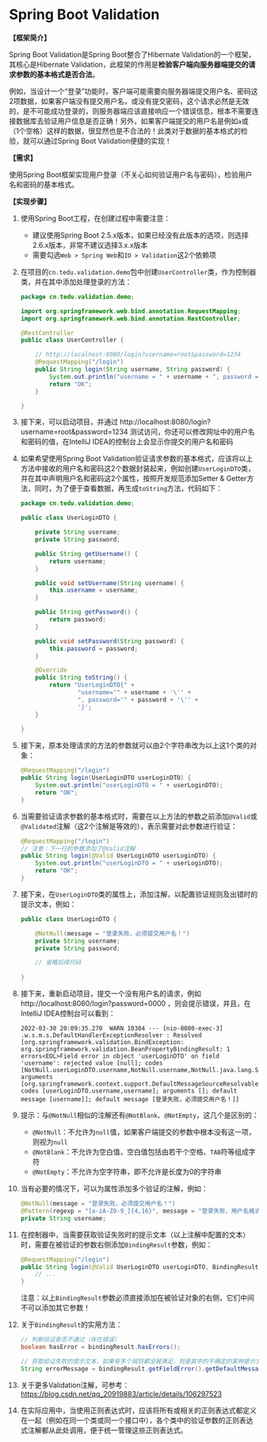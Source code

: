 # Spring Boot Validation

**【框架简介】**

Spring Boot Validation是Spring Boot整合了Hibernate Validation的一个框架，其核心是Hibernate Validation，此框架的作用是**检验客户端向服务器端提交的请求参数的基本格式是否合法**。

例如，当设计一个“登录”功能时，客户端可能需要向服务器端提交用户名、密码这2项数据，如果客户端没有提交用户名，或没有提交密码，这个请求必然是无效的，是不可能成功登录的，则服务器端应该直接响应一个错误信息，根本不需要连接数据库去验证用户信息是否正确！另外，如果客户端提交的用户名是例如`a`或` `（1个空格）这样的数据，很显然也是不合法的！此类对于数据的基本格式的检验，就可以通过Spring Boot Validation便捷的实现！

**【需求】**

使用Spring Boot框架实现用户登录（不关心如何验证用户名与密码），检验用户名和密码的基本格式。

**【实现步骤】**

1. 使用Spring Boot工程，在创建过程中需要注意：
   - 建议使用Spring Boot 2.5.x版本，如果已经没有此版本的选项，则选择2.6.x版本，非常不建议选择3.x.x版本
   - 需要勾选`Web > Spring Web`和`IO > Validation`这2个依赖项

2. 在项目的`cn.tedu.validation.demo`包中创建`UserController`类，作为控制器类，并在其中添加处理登录的方法：

   ```java
   package cn.tedu.validation.demo;
   
   import org.springframework.web.bind.annotation.RequestMapping;
   import org.springframework.web.bind.annotation.RestController;
   
   @RestController
   public class UserController {
   
       // http://localhost:8080/login?username=root&password=1234
       @RequestMapping("/login")
       public String login(String username, String password) {
           System.out.println("username = " + username + ", password = " + password);
           return "OK";
       }
   
   }
   ```

3. 接下来，可以启动项目，并通过 http://localhost:8080/login?username=root&password=1234 测试访问，你还可以修改网址中的用户名和密码的值，在IntelliJ IDEA的控制台上会显示你提交的用户名和密码

4. 如果希望使用Spring Boot Validation验证请求参数的基本格式，应该将以上方法中接收的用户名和密码这2个数据封装起来，例如创建`UserLoginDTO`类，并在其中声明用户名和密码这2个属性，按照开发规范添加Setter & Getter方法，同时，为了便于查看数据，再生成`toString`方法，代码如下：

   ```java
   package cn.tedu.validation.demo;
   
   public class UserLoginDTO {
   
       private String username;
       private String password;
   
       public String getUsername() {
           return username;
       }
   
       public void setUsername(String username) {
           this.username = username;
       }
   
       public String getPassword() {
           return password;
       }
   
       public void setPassword(String password) {
           this.password = password;
       }
   
       @Override
       public String toString() {
           return "UserLoginDTO{" +
                   "username='" + username + '\'' +
                   ", password='" + password + '\'' +
                   '}';
       }
       
   }
   ```

5. 接下来，原本处理请求的方法的参数就可以由2个字符串改为以上这1个类的对象：

   ```java
   @RequestMapping("/login")
   public String login(UserLoginDTO userLoginDTO) {
       System.out.println("userLoginDTO = " + userLoginDTO);
       return "OK";
   }
   ```

6. 当需要验证请求参数的基本格式时，需要在以上方法的参数之前添加`@Valid`或`@Validated`注解（这2个注解是等效的），表示需要对此参数进行验证：

   ```java
   @RequestMapping("/login")
   // 注意：下一行的参数添加了@Valid注解
   public String login(@Valid UserLoginDTO userLoginDTO) {
       System.out.println("userLoginDTO = " + userLoginDTO);
       return "OK";
   }
   ```

7. 接下来，在`UserLoginDTO`类的属性上，添加注解，以配置验证规则及出错时的提示文本，例如：

   ```java
   public class UserLoginDTO {
   
       @NotNull(message = "登录失败，必须提交用户名！")
       private String username;
       private String password;
   
       // 省略后续代码
       
   }
   ```

8. 接下来，重新启动项目，提交一个没有用户名的请求，例如 http://localhost:8080/login?password=0000 ，则会提示错误，并且，在IntelliJ IDEA控制台可以看到：

   ```
   2022-03-30 20:09:35.270  WARN 10384 --- [nio-8080-exec-3] .w.s.m.s.DefaultHandlerExceptionResolver : Resolved [org.springframework.validation.BindException: org.springframework.validation.BeanPropertyBindingResult: 1 errors<EOL>Field error in object 'userLoginDTO' on field 'username': rejected value [null]; codes [NotNull.userLoginDTO.username,NotNull.username,NotNull.java.lang.String,NotNull]; arguments [org.springframework.context.support.DefaultMessageSourceResolvable: codes [userLoginDTO.username,username]; arguments []; default message [username]]; default message [登录失败，必须提交用户名！]]
   ```

9. 提示：与`@NotNull`相似的注解还有`@NotBlank`、`@NotEmpty`，这几个是区别的：

   - `@NotNull`：不允许为`null`值，如果客户端提交的参数中根本没有这一项，则视为`null`
   - `@NotBlank`：不允许为空白值，空白值包括由若干个空格、`TAB`符等组成字符
   - `@NotEmpty`：不允许为空字符串，即不允许是长度为0的字符串

10. 当有必要的情况下，可以为属性添加多个验证的注解，例如：

    ```java
    @NotNull(message = "登录失败，必须提交用户名！")
    @Pattern(regexp = "[a-zA-Z0-9_]{4,16}", message = "登录失败，用户名格式错误！")
    private String username;
    ```

11. 在控制器中，当需要获取验证失败时的提示文本（以上注解中配置的文本）时，需要在被验证的参数右侧添加`BindingResult`参数，例如：

    ```java
    @RequestMapping("/login")
    public String login(@Valid UserLoginDTO userLoginDTO, BindingResult bindingResult) {
        // ...
    }
    ```

    注意：以上`BindingResult`参数必须直接添加在被验证对象的右侧，它们中间不可以添加其它参数！

12. 关于`BindingResult`的实用方法：

    ```java
    // 判断验证是否不通过（存在错误）
    boolean hasError = bindingResult.hasErrors();
    
    // 获取验证失败的提示文本，如果有多个规则都没被满足，则是其中的不确定的某种提示文本
    String errorMessage = bindingResult.getFieldError().getDefaultMessage();
    ```

13. 关于更多Validation注解，可参考：https://blog.csdn.net/qq_20919883/article/details/106297523

14. 在实际应用中，当使用正则表达式时，应该将所有或相关的正则表达式都定义在一起（例如在同一个类或同一个接口中），各个类中的验证参数的正则表达式注解都从此处调用，便于统一管理这些正则表达式。





















